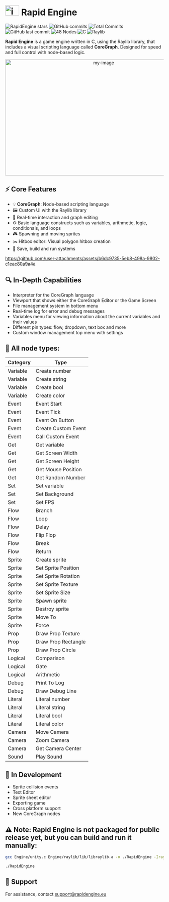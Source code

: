 # <img width="44" height="32" alt="icon" src="https://github.com/user-attachments/assets/6cd5b753-9a23-4d7a-ba2c-b50ac599b534" /> Rapid Engine


![RapidEngine stars](https://img.shields.io/github/stars/EmilDimov93/Rapid-Engine?style=plastic&label=⭐&color=FFD700)
![GitHub commits](https://img.shields.io/github/commit-activity/m/EmilDimov93/Rapid-Engine?style=plastic)
![Total Commits](https://img.shields.io/github/commit-activity/t/EmilDimov93/Rapid-Engine?style=plastic)
![GitHub last commit](https://img.shields.io/github/last-commit/EmilDimov93/Rapid-Engine?style=plastic)
![48 Nodes](https://img.shields.io/badge/Nodes-48-purple?style=plastic)
![C](https://img.shields.io/badge/language-C-555555?style=plastic)
![Raylib](https://img.shields.io/badge/Library-Raylib-ff69b4?style=plastic)

**Rapid Engine** is a game engine written in C, using the Raylib library, that includes a visual scripting language called **CoreGraph**. Designed for speed and full control with node-based logic.

<p align="center">
  <img width="610" height="368" alt="my-image" src="https://github.com/user-attachments/assets/a0e63453-6cea-45d2-8531-56069eba1c72" />
</p>


## ⚡ Core Features

- 💡 **CoreGraph**: Node-based scripting language
- 🖼️ Custom UI with the Raylib library
- 🎯 Real-time interaction and graph editing
- ⚙️ Basic language constructs such as variables, arithmetic, logic, conditionals, and loops
- 🎮 Spawning and moving sprites
- ✂️ Hitbox editor: Visual polygon hitbox creation
- 💾 Save, build and run systems

https://github.com/user-attachments/assets/b6dc9735-5eb8-498a-9802-c1eac80a9a4a


## 🔍 In-Depth Capabilities

- Interpreter for the CoreGraph language
- Viewport that shows either the CoreGraph Editor or the Game Screen
- File management system in bottom menu
- Real-time log for error and debug messages
- Variables menu for viewing information about the current variables and their values
- Different pin types: flow, dropdown, text box and more
- Custom window management top menu with settings


## 🧩 All node types:

| Category   | Type                    |
|------------|-------------------------|
| Variable   | Create number           |
| Variable   | Create string           |
| Variable   | Create bool             |
| Variable   | Create color            |
| Event      | Event Start             |
| Event      | Event Tick              |
| Event      | Event On Button         |
| Event      | Create Custom Event     |
| Event      | Call Custom Event       |
| Get        | Get variable            |
| Get        | Get Screen Width        |
| Get        | Get Screen Height       |
| Get        | Get Mouse Position      |
| Get        | Get Random Number       |
| Set        | Set variable            |
| Set        | Set Background          |
| Set        | Set FPS                 |
| Flow       | Branch                  |
| Flow       | Loop                    |
| Flow       | Delay                   |
| Flow       | Flip Flop               |
| Flow       | Break                   |
| Flow       | Return                  |
| Sprite     | Create sprite           |
| Sprite     | Set Sprite Position     |
| Sprite     | Set Sprite Rotation     |
| Sprite     | Set Sprite Texture      |
| Sprite     | Set Sprite Size         |
| Sprite     | Spawn sprite            |
| Sprite     | Destroy sprite          |
| Sprite     | Move To                 |
| Sprite     | Force                   |
| Prop       | Draw Prop Texture       |
| Prop       | Draw Prop Rectangle     |
| Prop       | Draw Prop Circle        |
| Logical    | Comparison              |
| Logical    | Gate                    |
| Logical    | Arithmetic              |
| Debug      | Print To Log            |
| Debug      | Draw Debug Line         |
| Literal    | Literal number          |
| Literal    | Literal string          |
| Literal    | Literal bool            |
| Literal    | Literal color           |
| Camera     | Move Camera             |
| Camera     | Zoom Camera             |
| Camera     | Get Camera Center       |
| Sound      | Play Sound              |


## 🧪 In Development

- Sprite collision events
- Text Editor
- Sprite sheet editor
- Exporting game
- Cross platform support
- New CoreGraph nodes


## ⚠️ Note: Rapid Engine is not packaged for public release yet, but you can build and run it manually:

```bash
gcc Engine/unity.c Engine/raylib/lib/libraylib.a -o ./RapidEngine -Iraylib/include -lopengl32 -lgdi32 -lwinmm -mwindows
```

```bash
./RapidEngine
```

## 📧 Support

For assistance, contact [support@rapidengine.eu](mailto:support@rapidengine.eu)
